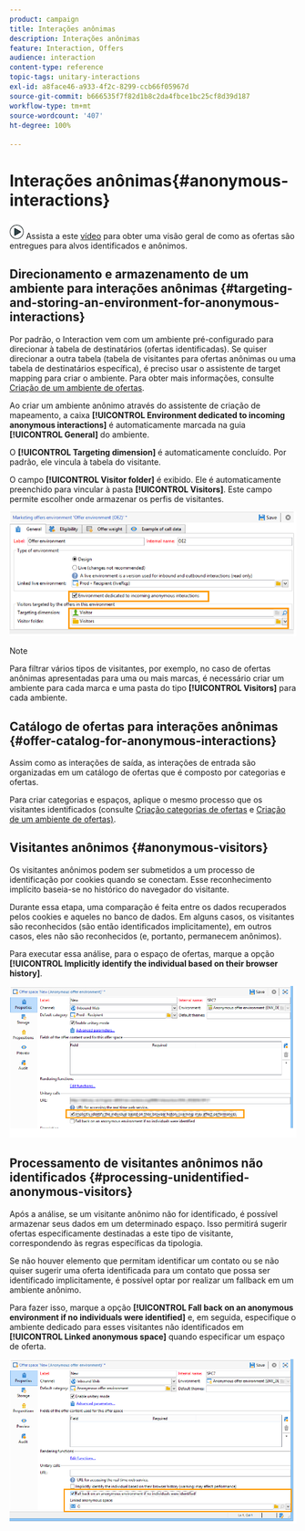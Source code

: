 ```yaml
---
product: campaign
title: Interações anônimas
description: Interações anônimas
feature: Interaction, Offers
audience: interaction
content-type: reference
topic-tags: unitary-interactions
exl-id: a8face46-a933-4f2c-8299-ccb66f05967d
source-git-commit: b666535f7f82d1b8c2da4fbce1bc25cf8d39d187
workflow-type: tm+mt
source-wordcount: '407'
ht-degree: 100%

---
```


# Interações anônimas{#anonymous-interactions}



![](assets/do-not-localize/how-to-video.png) Assista a este [vídeo](https://helpx.adobe.com/campaign/classic/how-to/indetified-and-anonymous-interaction-in-acv6.html?playlist=/ccx/v1/collection/product/campaign/classic/segment/digital-marketers/explevel/intermediate/applaunch/get-started/collection.ccx.js&amp;ref=helpx.adobe.com) para obter uma visão geral de como as ofertas são entregues para alvos identificados e anônimos.

## Direcionamento e armazenamento de um ambiente para interações anônimas {#targeting-and-storing-an-environment-for-anonymous-interactions}

Por padrão, o Interaction vem com um ambiente pré-configurado para direcionar à tabela de destinatários (ofertas identificadas). Se quiser direcionar a outra tabela (tabela de visitantes para ofertas anônimas ou uma tabela de destinatários específica), é preciso usar o assistente de target mapping para criar o ambiente. Para obter mais informações, consulte [Criação de um ambiente de ofertas](../../interaction/using/live-design-environments.md#creating-an-offer-environment).

Ao criar um ambiente anônimo através do assistente de criação de mapeamento, a caixa **[!UICONTROL Environment dedicated to incoming anonymous interactions]** é automaticamente marcada na guia **[!UICONTROL General]** do ambiente.

O **[!UICONTROL Targeting dimension]** é automaticamente concluído. Por padrão, ele vincula à tabela do visitante.

O campo **[!UICONTROL Visitor folder]** é exibido. Ele é automaticamente preenchido para vincular à pasta **[!UICONTROL Visitors]**. Este campo permite escolher onde armazenar os perfis de visitantes.

![](assets/anonymous_environment_option.png)

>[!NOTE]
>
>Para filtrar vários tipos de visitantes, por exemplo, no caso de ofertas anônimas apresentadas para uma ou mais marcas, é necessário criar um ambiente para cada marca e uma pasta do tipo **[!UICONTROL Visitors]** para cada ambiente.

## Catálogo de ofertas para interações anônimas {#offer-catalog-for-anonymous-interactions}

Assim como as interações de saída, as interações de entrada são organizadas em um catálogo de ofertas que é composto por categorias e ofertas.

Para criar categorias e espaços, aplique o mesmo processo que os visitantes identificados (consulte [Criação categorias de ofertas](../../interaction/using/creating-offer-categories.md) e [Criação de um ambiente de ofertas)](../../interaction/using/live-design-environments.md#creating-an-offer-environment).

## Visitantes anônimos {#anonymous-visitors}

Os visitantes anônimos podem ser submetidos a um processo de identificação por cookies quando se conectam. Esse reconhecimento implícito baseia-se no histórico do navegador do visitante.

Durante essa etapa, uma comparação é feita entre os dados recuperados pelos cookies e aqueles no banco de dados. Em alguns casos, os visitantes são reconhecidos (são então identificados implicitamente), em outros casos, eles não são reconhecidos (e, portanto, permanecem anônimos).

Para executar essa análise, para o espaço de ofertas, marque a opção **[!UICONTROL Implicitly identify the individual based on their browser history]**.

![](assets/identification_anonymous_visitors.png)

## Processamento de visitantes anônimos não identificados {#processing-unidentified-anonymous-visitors}

Após a análise, se um visitante anônimo não for identificado, é possível armazenar seus dados em um determinado espaço. Isso permitirá sugerir ofertas especificamente destinadas a este tipo de visitante, correspondendo às regras específicas da tipologia.

Se não houver elemento que permitam identificar um contato ou se não quiser sugerir uma oferta identificada para um contato que possa ser identificado implicitamente, é possível optar por realizar um fallback em um ambiente anônimo.

Para fazer isso, marque a opção **[!UICONTROL Fall back on an anonymous environment if no individuals were identified]** e, em seguida, especifique o ambiente dedicado para esses visitantes não identificados em **[!UICONTROL Linked anonymous space]** quando especificar um espaço de oferta.

![](assets/anonymous_to_anonymous_environment.png)
